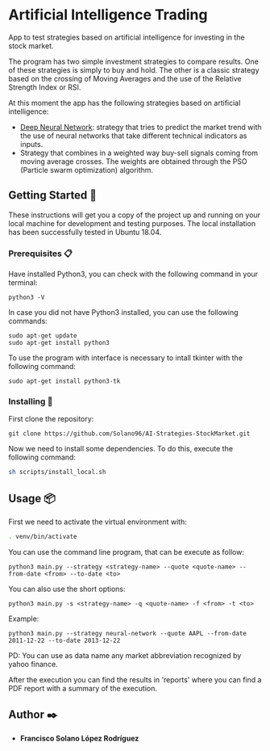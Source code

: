 # Artificial Intelligence Trading

App to test strategies based on artificial intelligence for investing in the stock market.

The program has two simple investment strategies to compare results. One of these strategies is simply to buy and hold. The other is a classic strategy based on the crossing of Moving Averages and the use of the Relative Strength Index or RSI.

At this moment the app has the following strategies based on artificial intelligence:
* [Deep Neural Network](https://solano96.github.io/AI-Strategies-StockMarket/docs/neural_network): strategy that tries to predict the market trend with the use of neural networks that take different technical indicators as inputs.
* Strategy that combines in a weighted way buy-sell signals coming from moving average crosses. The weights are obtained through the PSO (Particle swarm optimization) algorithm.

## Getting Started 🚀

These instructions will get you a copy of the project up and running on your local machine for development and testing purposes. The local installation has been successfully tested in Ubuntu 18.04.

### Prerequisites 📋

Have installed Python3, you can check with the following command in your terminal:

```
python3 -V
```

In case you did not have Python3 installed, you can use the following commands:

```
sudo apt-get update
sudo apt-get install python3
```

To use the program with interface is necessary to intall tkinter with the following command:
```
sudo apt-get install python3-tk
```

### Installing 🔧

First clone the repository:
```
git clone https://github.com/Solano96/AI-Strategies-StockMarket.git
```

Now we need to install some dependencies. To do this, execute the following command:

```bash
sh scripts/install_local.sh
```

## Usage 📦

First we need to activate the virtual environment with:

```bash
. venv/bin/activate
```

You can use the command line program, that can be execute as follow:

```
python3 main.py --strategy <strategy-name> --quote <quote-name> --from-date <from> --to-date <to>
```

You can also use the short options:

```
python3 main.py -s <strategy-name> -q <quote-name> -f <from> -t <to>
```

Example:

```
python3 main.py --strategy neural-network --quote AAPL --from-date 2011-12-22 --to-date 2013-12-22
```

PD: You can use as data name any market abbreviation recognized by yahoo finance.

After the execution you can find the results in 'reports' where you can find a PDF report with a summary of the execution.

## Author ✒️

* **Francisco Solano López Rodríguez**
